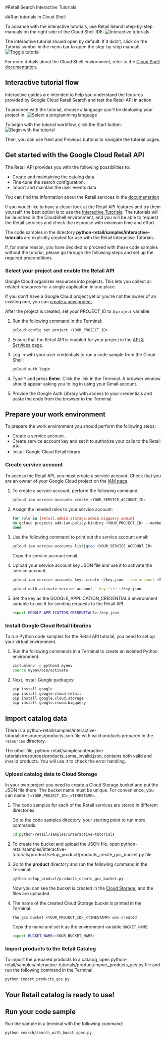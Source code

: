 #Retail Search Interactive Tutorials

##Run tutorials in Cloud Shell

To advance with the interactive tutorials, use Retail Search step-by-step manuals on the right side of the Cloud Shell IDE: 
![Interactive tutorials](images/tutorial1.png)

The interactive tutorial should open by default. If it didn’t, click on the Tutorial symbol in the menu bar to open the step-by-step manual:
![Toggle tutorial](images/tutorials2.png)

For more details about the Cloud Shell environment, refer to the [Cloud Shell documentation](https://cloud.google.com/shell/docs).

## Interactive tutorial flow

Interactive guides are intended to help you understand the features provided by Google Cloud Retail Search and test the Retail API in action.

To proceed with the tutorial, choose a language you’ll be deploying your project in:
![Select a programming language](images/tutorials3.png)


To begin with the tutorial workflow, click the Start button:
![Begin with the tutorial](images/tutorials4.png)

Then, you can use Next and Previous buttons to navigate the tutorial pages.

## Get started with the Google Cloud Retail API

The Retail API provides you with the following possibilities to: 
  - Create and maintaining the catalog data. 
  - Fine-tune the search configuration.
  - Import and maintain the user events data.

You can find the information about the Retail services in the [documentation](https://cloud.google.com/retail/docs)

<!--TODO(tkarasova) update the link to the tutorials when will be published-->
If you would like to have a closer look at the Retail API features and try them yourself,
the best option is to use the [Interactive Tutorials](https://cloud.google.com/retail/docs/overview). The tutorials will be launched in the CloudShell environment, and you will be able to request the Retail services and check the response with minimum time and effort.

The code samples in the directory **python-retail/samples/interactive-tutorials** are explicitly created for use with the Retail Interactive Tutorials.

If, for some reason, you have decided to proceed with these code samples without the tutorial, please go through the following steps and set up the required preconditions.

### Select your project and enable the Retail API

Google Cloud organizes resources into projects. This lets you
collect all related resources for a single application in one place.

If you don't have a Google Cloud project yet or you're not the owner of an existing one, you can
[create a new project](https://console.cloud.google.com/projectcreate).

After the project is created, set your PROJECT_ID to a ```project``` variable:

1. Run the following command in the Terminal:

    ```bash
    gcloud config set project <YOUR_PROJECT_ID>
    ```

1. Ensure that the Retail API is enabled for your project in the [API & Services page](https://console.cloud.google.com/apis/api/retail.googleapis.com/).

1.  Log in with your user credentials to run a code sample from the Cloud Shell:

    ```bash
    gcloud auth login
    ```

1.  Type `Y` and press **Enter**. Click the link in the Terminal. A browser window
    should appear asking you to log in using your Gmail account.

1.  Provide the Google Auth Library with access to your credentials and paste
    the code from the browser to the Terminal.

## Prepare your work environment

To prepare the work environment you should perform the following steps:
- Create a service account.
- Create service account key and set it to authorize your calls to the Retail API.
- Install Google Cloud Retail library.

### Create service account

To access the Retail API, you must create a service account. Check that you are an owner of your Google Cloud project on the [IAM page](https://console.cloud.google.com/iam-admin/iam).

1. To create a service account, perform the following command:

    ```bash
    gcloud iam service-accounts create <YOUR_SERVICE_ACCOUNT_ID>
    ```

1. Assign the needed roles to your service account:

    ```bash
    for role in {retail.admin,storage.admin,bigquery.admin}
    do gcloud projects add-iam-policy-binding <YOUR_PROJECT_ID> --member="serviceAccount:<YOUR_SERVICE_ACCOUNT_ID>@<YOUR_PROJECT_ID>.iam.gserviceaccount.com" --role="roles/${role}"
    done
    ```

1. Use the following command to print out the service account email:

    ```bash
    gcloud iam service-accounts list|grep <YOUR_SERVICE_ACCOUNT_ID>
    ```

    Copy the service account email.


1.  Upload your service account key JSON file and use it to activate the service
    account:

    ```bash
    gcloud iam service-accounts keys create ~/key.json --iam-account <YOUR_SERVICE_ACCOUNT_EMAIL>
    ```

    ```bash
    gcloud auth activate-service-account --key-file ~/key.json
    ```

1.  Set the key as the GOOGLE_APPLICATION_CREDENTIALS environment variable to
    use it for sending requests to the Retail API.

    ```bash
    export GOOGLE_APPLICATION_CREDENTIALS=~/key.json
    ```

### Install Google Cloud Retail libraries

To run Python code samples for the Retail API tutorial, you need to set up your virtual environment.

1. Run the following commands in a Terminal to create an isolated Python environment:

    ```bash
    virtualenv -p python3 myenv
    source myenv/bin/activate
    ```

1. Next, install Google packages:

    ```bash
    pip install google
    pip install google-cloud-retail
    pip install google.cloud.storage
    pip install google.cloud.bigquery

    ```

## Import catalog data

There is a python-retail/samples/interactive-tutorials/resources/products.json file with valid products prepared in the `resources` directory.

The other file, python-retail/samples/interactive-tutorials/resources/products_some_invalid.json, contains both valid and invalid products. You will use it to check the error handling.

### Upload catalog data to Cloud Storage

In your own project you need to create a Cloud Storage bucket and put the JSON file there.
The bucket name must be unique. For convenience, you can name it `<YOUR_PROJECT_ID>_<TIMESTAMP>`.

1. The code samples for each of the Retail services are stored in different directories.

    Go to the code samples directory, your starting point to run more commands.

    ```bash
    cd python-retail/samples/interactive-tutorials
    ```

1. To create the bucket and upload the JSON file, open python-retail/samples/interactive-tutorials/product/setup_product/products_create_gcs_bucket.py file

1. Go to the **product** directory and run the following command in the Terminal:

    ```bash
    python setup_product/products_create_gcs_bucket.py
    ```

    Now you can see the bucket is created in the [Cloud Storage](https://console.cloud.google.com/storage/browser), and the files are uploaded.

1. The name of the created Cloud Storage bucket is printed in the Terminal.

    ```
    The gcs bucket <YOUR_PROJECT_ID>_<TIMESTAMP> was created
    ```

    Copy the name and set it as the environment variable `BUCKET_NAME`:

    ```bash
    export BUCKET_NAME=<YOUR_BUCKET_NAME>
    ```

### Import products to the Retail Catalog

To import the prepared products to a catalog, open python-retail/samples/interactive-tutorials/product/import_products_gcs.py file and run the following command in the Terminal:

```bash
python import_products_gcs.py
```

## Your Retail catalog is ready to use!

## Run your code sample

Run the sample in a terminal with the following command:
```bash
python search/search_with_boost_spec.py
```
